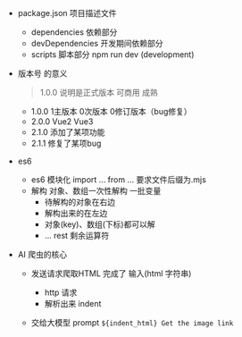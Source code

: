 - package.json
  项目描述文件
  - dependencies 依赖部分
  - devDependencies 开发期间依赖部分
  - scripts 脚本部分
    npm run dev  (development)

- 版本号 的意义
  > 1.0.0 说明是正式版本  可商用 成熟
  - 1.0.0 1主版本 0次版本 0修订版本（bug修复）
  - 2.0.0 Vue2  Vue3
  - 2.1.0 添加了某项功能
  - 2.1.1 修复了某项bug

- es6 
  - es6 模块化  import ... from ...  要求文件后缀为.mjs
  - 解构
    对象、数组一次性解构 一批变量
    - 待解构的对象在右边
    - 解构出来的在左边
    - 对象(key)、数组(下标)都可以解
    - ... rest 剩余运算符

- AI 爬虫的核心
  - 发送请求爬取HTML  完成了 输入(html 字符串)
    - http 请求
    - 解析出来 indent

  - 交给大模型  prompt
    `
    ${indent_html}
    Get the image link
    `
